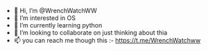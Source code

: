 - 👋 Hi, I’m @WrenchWatchWW
- 👀 I’m interested in OS
- 🌱 I’m currently learning python
- 💞️ I’m looking to collaborate on just thinking about thia 
- 📫 you can reach me though this :- https://t.me/WrenchWatchww
